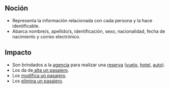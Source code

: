 ## Noción

* Representa la información relacionada con cada persona y la hace identificable.
* Abarca nombre/s, apellido/s, identificación, sexo, nacionalidad, fecha de nacimiento y correo electrónico.

## Impacto

* Son brindados a la [agencia](https://app.nuclino.com/Curso-LEL/Agencia-de-Viajes/Sujeto-Agencia-6adc03c5-323c-474f-8d0f-142686ff34ba) para realizar una [reserva](https://app.nuclino.com/Curso-LEL/Agencia-de-Viajes/Objeto-Reserva-f6cb1208-721f-4cea-895b-40a0e9825210) ([vuelo](https://app.nuclino.com/Curso-LEL/Agencia-de-Viajes/Servicio-Vuelo-71851f91-02b2-4cd3-b33b-7fea9bd789c9), [hotel](https://app.nuclino.com/Curso-LEL/Agencia-de-Viajes/Servicio-Hotel-a7d351ed-40cb-4201-b372-928d7064930c), [auto](https://app.nuclino.com/Curso-LEL/Agencia-de-Viajes/Servicio-Auto-bf39c08c-4d7e-4af8-a986-76e5fbd5390a)).
* Los da de[ alta un pasajero](https://app.nuclino.com/Curso-LEL/Agencia-de-Viajes/Verbo-Crear-usuario-b5aff875-fa30-4093-bfb6-437705c6c803).
* Los [modifica un pasajero](https://app.nuclino.com/Curso-LEL/Agencia-de-Viajes/Verbo-Modificar-datos-de-usuario-473a6a3d-3baf-46eb-9e9a-d42c88287aa7).
* Los [elimina un pasajero](https://app.nuclino.com/Curso-LEL/Agencia-de-Viajes/Verbo-Dar-de-baja-un-usuario-150035d5-d5cb-499f-9fff-96ed7ebe9fdc).